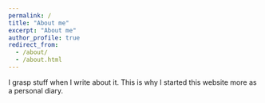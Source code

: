 ```yaml
---
permalink: /
title: "About me"
excerpt: "About me"
author_profile: true
redirect_from: 
  - /about/
  - /about.html
---
```


I grasp stuff when I write about it. This is why I started this website more as a personal diary.
